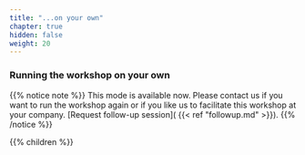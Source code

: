 ```yaml
---
title: "...on your own"
chapter: true
hidden: false
weight: 20
---
```


### Running the workshop on your own


{{% notice note %}}
This mode is available now. Please contact us if you want to run the workshop again or if you like us to facilitate this workshop at your company.
[Request follow-up session]( {{< ref "followup.md" >}}).
{{% /notice %}}


{{% children %}}
